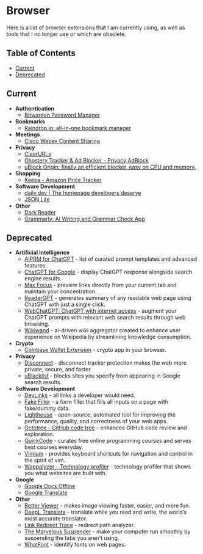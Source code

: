 # Browser <!-- omit in toc -->

Here is a list of browser extensions that I am currently using, as well as tools that I no longer use or which are obsolete.

## Table of Contents <!-- omit in toc -->

- [Current](#current)
- [Deprecated](#deprecated)

## Current

- **Authentication**
  - [Bitwarden Password Manager](https://chromewebstore.google.com/detail/bitwarden-password-manage/nngceckbapebfimnlniiiahkandclblb)
- **Bookmarks**
  - [Raindrop.io: all-in-one bookmark manager](https://chromewebstore.google.com/detail/raindropio/ldgfbffkinooeloadekpmfoklnobpien)
- **Meetings**
  - [Cisco Webex Content Sharing](https://chromewebstore.google.com/detail/cisco-webex-content-shari/ifbdadgbpalmagalacllfaflfakmfkac)
- **Privacy**
  - [ClearURLs](https://chromewebstore.google.com/detail/clearurls/lckanjgmijmafbedllaakclkaicjfmnk)
  - [Ghostery Tracker & Ad Blocker - Privacy AdBlock](https://chromewebstore.google.com/detail/ghostery-tracker-ad-block/mlomiejdfkolichcflejclcbmpeaniij)
  - [uBlock Origin: finally an efficient blocker, easy on CPU and memory.](https://chromewebstore.google.com/detail/ublock-origin/cjpalhdlnbpafiamejdnhcphjbkeiagm)
- **Shopping**
  - [Keepa - Amazon Price Tracker](https://chromewebstore.google.com/detail/keepa-amazon-price-tracke/neebplgakaahbhdphmkckjjcegoiijjo)
- **Software Development**
  - [daily.dev | The homepage developers deserve](https://chromewebstore.google.com/detail/dailydev-the-homepage-dev/jlmpjdjjbgclbocgajdjefcidcncaied)
  - [JSON Lite](https://chromewebstore.google.com/detail/json-lite/acacmjcicejlmjcheoklfdchempahoag)
- **Other**
  - [Dark Reader](https://chromewebstore.google.com/detail/dark-reader/eimadpbcbfnmbkopoojfekhnkhdbieeh)
  - [Grammarly: AI Writing and Grammar Check App](https://chromewebstore.google.com/detail/grammarly-ai-writing-and/kbfnbcaeplbcioakkpcpgfkobkghlhen)

## Deprecated

- **Artificial Intelligence**
  - [AIPRM for ChatGPT](https://chromewebstore.google.com/detail/aiprm-for-chatgpt/ojnbohmppadfgpejeebfnmnknjdlckgj) - list of curated prompt templates and advanced features.
  - [ChatGPT for Google](https://chromewebstore.google.com/detail/chatgpt-for-google/jgjaeacdkonaoafenlfkkkmbaopkbilf) - display ChatGPT response alongside search engine results.
  - [Max Focus](https://chromewebstore.google.com/detail/maxfocus-link-preview-ai/bnacincmbaknlbegecpioobkfgejlojp) - preview links directly from your current tab and maintain your concentration.
  - [ReaderGPT](https://chromewebstore.google.com/detail/readergpt-chatgpt-based-w/ohgodjgnfedgikkgcjdkomkadbfedcjd) - generates summary of any readable web page using ChatGPT with just a single click.
  - [WebChatGPT: ChatGPT with internet access](https://chromewebstore.google.com/detail/webchatgpt-chatgpt-with-i/lpfemeioodjbpieminkklglpmhlngfcn) - augment your ChatGPT prompts with relevant web search results through web browsing.
  - [Wikiwand](https://chromewebstore.google.com/detail/wikiwand-wikipedia-and-be/emffkefkbkpkgpdeeooapgaicgmcbolj) - ai-driven wiki aggregator created to enhance user experience on Wikipedia by streamlining knowledge consumption.
- **Crypto**
  - [Coinbase Wallet Extension](https://chromewebstore.google.com/detail/coinbase-wallet-extension/hnfanknocfeofbddgcijnmhnfnkdnaad) - crypto app in your browser.
- **Privacy**
  - [Disconnect](https://chromewebstore.google.com/detail/disconnect/jeoacafpbcihiomhlakheieifhpjdfeo) - disconnect tracker protection makes the web more private, secure, and faster.
  - [uBlacklist](https://chromewebstore.google.com/detail/ublacklist/pncfbmialoiaghdehhbnbhkkgmjanfhe) - blocks sites you specify from appearing in Google search results.
- **Software Development**
  - [DevLinks](https://chromewebstore.google.com/detail/dev-links/eogoekcejgaaaodjgbhnlpmccdmboapb) - all links a developer would need.
  - [Fake Filler](https://chromewebstore.google.com/detail/fake-filler/bnjjngeaknajbdcgpfkgnonkmififhfo) - a form filler that fills all inputs on a page with fake/dummy data.
  - [Lighthouse](https://chromewebstore.google.com/detail/lighthouse/blipmdconlkpinefehnmjammfjpmpbjk) - open-source, automated tool for improving the performance, quality, and correctness of your web apps.
  - [Octotree - GitHub code tree](https://chromewebstore.google.com/detail/octotree-github-code-tree/bkhaagjahfmjljalopjnoealnfndnagc) - enhances GitHub code review and exploration.
  - [QuickCode](https://chromewebstore.google.com/detail/quickcode-free-online-pro/nnigpbiaggiephcndokoaongeefpbdcj) - curates free online programming courses and serves best courses everyday.
  - [Vimium](https://chromewebstore.google.com/detail/vimium/dbepggeogbaibhgnhhndojpepiihcmeb) - provides keyboard shortcuts for navigation and control in the spirit of vim.
  - [Wappalyzer - Technology profiler](https://chromewebstore.google.com/detail/wappalyzer-technology-pro/gppongmhjkpfnbhagpmjfkannfbllamg) - technology profiler that shows you what websites are built with.
- **Google**
  - [Google Docs Offline](https://chromewebstore.google.com/detail/google-docs-offline/ghbmnnjooekpmoecnnnilnnbdlolhkhi)
  - [Google Translate](https://chromewebstore.google.com/detail/google-translate/aapbdbdomjkkjkaonfhkkikfgjllcleb)
- **Other**
  - [Better Viewer](https://chromewebstore.google.com/detail/betterviewer/llcpfkbjgkpmapiidpnohffjmmnhpmpb) - makes image viewing faster, easier, and more fun.
  - [DeepL Translate](https://chromewebstore.google.com/detail/deepl-translate/cofdbpoegempjloogbagkncekinflcnj) - translate while you read and write, the world’s most accurate translator.
  - [Link Redirect Trace](https://chromewebstore.google.com/detail/link-redirect-trace/nnpljppamoaalgkieeciijbcccohlpoh) - redirect path analyzer.
  - [The Marvelous Suspender](https://chromewebstore.google.com/detail/the-marvellous-suspender/noogafoofpebimajpfpamcfhoaifemoa) - make your computer run smoothly by suspending the tabs you aren't using.
  - [WhatFont](https://chromewebstore.google.com/detail/whatfont/jabopobgcpjmedljpbcaablpmlmfcogm) - identify fonts on web pages.
